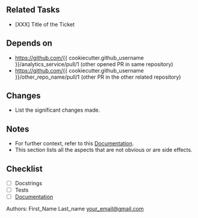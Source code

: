 ## Related Tasks
- [XXX] Title of the Ticket

## Depends on
- https://github.com/{{ cookiecutter.github_username }}/analytics_service/pull/1   (other opened PR in same repository)
- https://github.com/{{ cookiecutter.github_username }}/other_repo_name/pull/1  (other PR in the other related repository)

## Changes
- List the significant changes made.

## Notes
- For further context, refer to this [Documentation]().
- This section lists all the aspects that are not obvious or are side effects.

## Checklist
- [ ] Docstrings
- [ ] Tests
- [ ] [Documentation]()

Authors: First_Name Last_name <your_email@gmail.com>
